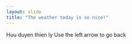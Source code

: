 ```yaml
---
layout: slide 
title: "The weather today is so nice!"
---
```

Huu duyen thien ly
Use the left arrow to go back
